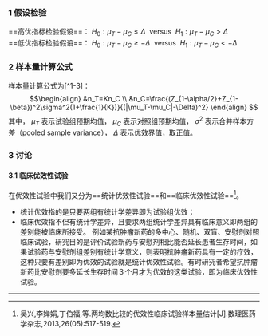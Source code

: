 ### 1 假设检验
==高优指标检验假设==： $H_0:\mu_T-\mu_C\le\Delta\ \ \text{versus}\ \ H_1:\mu_T-\mu_C\gt\Delta$    
==低优指标检验假设==： $H_0:\mu_T-\mu_C\ge-\Delta\ \ \text{versus}\ \ H_1:\mu_T-\mu_C\lt-\Delta$  

### 2 样本量计算公式  
样本量计算公式为[^1-3]：  
$$\begin{align}
&n_T=Kn_C  \\
&n_C=\frac{(Z_{1-\alpha/2}+Z_{1-\beta})^2\sigma^2(1+\frac{1}{K})}{(|\mu_T-\mu_C|-\Delta)^2}
\end{align}
$$ 
其中， $\mu_T$ 表示试验组预期均值， $\mu_C$ 表示对照组预期均值， $\sigma^2$ 表示合并样本方差（pooled sample variance）， $\Delta$ 表示优效界值，取正值。  

### 3 讨论  
#### 3.1 临床优效性试验  
在优效性试验中我们又分为==统计优效性试验==和==临床优效性试验==[^1]。
- 统计优效指的是只要两组有统计学差异即为试验组优效；
- 临床优效指不但有统计学差异，且要求两组统计学差异具有临床意义即两组的差别能被临床所接受。
例如某抗肿瘤新药的多中心、随机、双盲、安慰剂对照临床试验，研究目的是评价试验新药与安慰剂相比能否延长患者生存时间，如果试验药与安慰剂组差别有统计学意义，则表明抗肿瘤新药具有一定的疗效，这种只要有差别即为优效的试验就是统计优效性试验。有时研究者希望抗肿瘤新药比安慰剂要多延长生存时间３个月才为优效的这类试验，即为临床优效性试验。






--- 
[^1]:吴兴,李婵娟,丁伯福,等.两均数比较的优效性临床试验样本量估计[J].数理医药学杂志,2013,26(05):517-519.   
[^3]:Chow S-C, Shao J, Wang H, 等. Sample Size Calculations in Clinical Research[M]. CRC Press, 2017.    
